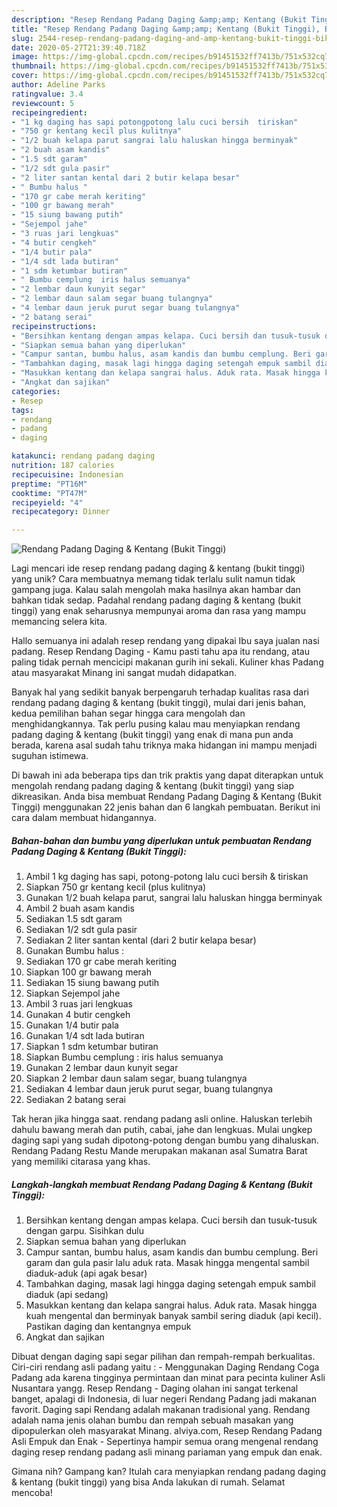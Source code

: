 ```yaml
---
description: "Resep Rendang Padang Daging &amp;amp; Kentang (Bukit Tinggi), Bikin Ngiler"
title: "Resep Rendang Padang Daging &amp;amp; Kentang (Bukit Tinggi), Bikin Ngiler"
slug: 2544-resep-rendang-padang-daging-and-amp-kentang-bukit-tinggi-bikin-ngiler
date: 2020-05-27T21:39:40.718Z
image: https://img-global.cpcdn.com/recipes/b91451532ff7413b/751x532cq70/rendang-padang-daging-kentang-bukit-tinggi-foto-resep-utama.jpg
thumbnail: https://img-global.cpcdn.com/recipes/b91451532ff7413b/751x532cq70/rendang-padang-daging-kentang-bukit-tinggi-foto-resep-utama.jpg
cover: https://img-global.cpcdn.com/recipes/b91451532ff7413b/751x532cq70/rendang-padang-daging-kentang-bukit-tinggi-foto-resep-utama.jpg
author: Adeline Parks
ratingvalue: 3.4
reviewcount: 5
recipeingredient:
- "1 kg daging has sapi potongpotong lalu cuci bersih  tiriskan"
- "750 gr kentang kecil plus kulitnya"
- "1/2 buah kelapa parut sangrai lalu haluskan hingga berminyak"
- "2 buah asam kandis"
- "1.5 sdt garam"
- "1/2 sdt gula pasir"
- "2 liter santan kental dari 2 butir kelapa besar"
- " Bumbu halus "
- "170 gr cabe merah keriting"
- "100 gr bawang merah"
- "15 siung bawang putih"
- "Sejempol jahe"
- "3 ruas jari lengkuas"
- "4 butir cengkeh"
- "1/4 butir pala"
- "1/4 sdt lada butiran"
- "1 sdm ketumbar butiran"
- " Bumbu cemplung  iris halus semuanya"
- "2 lembar daun kunyit segar"
- "2 lembar daun salam segar buang tulangnya"
- "4 lembar daun jeruk purut segar buang tulangnya"
- "2 batang serai"
recipeinstructions:
- "Bersihkan kentang dengan ampas kelapa. Cuci bersih dan tusuk-tusuk dengan garpu. Sisihkan dulu"
- "Siapkan semua bahan yang diperlukan"
- "Campur santan, bumbu halus, asam kandis dan bumbu cemplung. Beri garam dan gula pasir lalu aduk rata. Masak hingga mengental sambil diaduk-aduk (api agak besar)"
- "Tambahkan daging, masak lagi hingga daging setengah empuk sambil diaduk (api sedang)"
- "Masukkan kentang dan kelapa sangrai halus. Aduk rata. Masak hingga kuah mengental dan berminyak banyak sambil sering diaduk (api kecil). Pastikan daging dan kentangnya empuk"
- "Angkat dan sajikan"
categories:
- Resep
tags:
- rendang
- padang
- daging

katakunci: rendang padang daging 
nutrition: 187 calories
recipecuisine: Indonesian
preptime: "PT16M"
cooktime: "PT47M"
recipeyield: "4"
recipecategory: Dinner

---
```



![Rendang Padang Daging &amp; Kentang (Bukit Tinggi)](https://img-global.cpcdn.com/recipes/b91451532ff7413b/751x532cq70/rendang-padang-daging-kentang-bukit-tinggi-foto-resep-utama.jpg)

Lagi mencari ide resep rendang padang daging &amp; kentang (bukit tinggi) yang unik? Cara membuatnya memang tidak terlalu sulit namun tidak gampang juga. Kalau salah mengolah maka hasilnya akan hambar dan bahkan tidak sedap. Padahal rendang padang daging &amp; kentang (bukit tinggi) yang enak seharusnya mempunyai aroma dan rasa yang mampu memancing selera kita.

Hallo semuanya ini adalah resep rendang yang dipakai Ibu saya jualan nasi padang. Resep Rendang Daging - Kamu pasti tahu apa itu rendang, atau paling tidak pernah mencicipi makanan gurih ini sekali. Kuliner khas Padang atau masyarakat Minang ini sangat mudah didapatkan.

Banyak hal yang sedikit banyak berpengaruh terhadap kualitas rasa dari rendang padang daging &amp; kentang (bukit tinggi), mulai dari jenis bahan, kedua pemilihan bahan segar hingga cara mengolah dan menghidangkannya. Tak perlu pusing kalau mau menyiapkan rendang padang daging &amp; kentang (bukit tinggi) yang enak di mana pun anda berada, karena asal sudah tahu triknya maka hidangan ini mampu menjadi suguhan istimewa.


Di bawah ini ada beberapa tips dan trik praktis yang dapat diterapkan untuk mengolah rendang padang daging &amp; kentang (bukit tinggi) yang siap dikreasikan. Anda bisa membuat Rendang Padang Daging &amp; Kentang (Bukit Tinggi) menggunakan 22 jenis bahan dan 6 langkah pembuatan. Berikut ini cara dalam membuat hidangannya.

<!--inarticleads1-->

##### Bahan-bahan dan bumbu yang diperlukan untuk pembuatan Rendang Padang Daging &amp; Kentang (Bukit Tinggi):

1. Ambil 1 kg daging has sapi, potong-potong lalu cuci bersih &amp; tiriskan
1. Siapkan 750 gr kentang kecil (plus kulitnya)
1. Gunakan 1/2 buah kelapa parut, sangrai lalu haluskan hingga berminyak
1. Ambil 2 buah asam kandis
1. Sediakan 1.5 sdt garam
1. Sediakan 1/2 sdt gula pasir
1. Sediakan 2 liter santan kental (dari 2 butir kelapa besar)
1. Gunakan  Bumbu halus :
1. Sediakan 170 gr cabe merah keriting
1. Siapkan 100 gr bawang merah
1. Sediakan 15 siung bawang putih
1. Siapkan Sejempol jahe
1. Ambil 3 ruas jari lengkuas
1. Gunakan 4 butir cengkeh
1. Gunakan 1/4 butir pala
1. Gunakan 1/4 sdt lada butiran
1. Siapkan 1 sdm ketumbar butiran
1. Siapkan  Bumbu cemplung : iris halus semuanya
1. Gunakan 2 lembar daun kunyit segar
1. Siapkan 2 lembar daun salam segar, buang tulangnya
1. Sediakan 4 lembar daun jeruk purut segar, buang tulangnya
1. Sediakan 2 batang serai


Tak heran jika hingga saat. rendang padang asli online. Haluskan terlebih dahulu bawang merah dan putih, cabai, jahe dan lengkuas. Mulai ungkep daging sapi yang sudah dipotong-potong dengan bumbu yang dihaluskan. Rendang Padang Restu Mande merupakan makanan asal Sumatra Barat yang memiliki citarasa yang khas. 

<!--inarticleads2-->

##### Langkah-langkah membuat Rendang Padang Daging &amp; Kentang (Bukit Tinggi):

1. Bersihkan kentang dengan ampas kelapa. Cuci bersih dan tusuk-tusuk dengan garpu. Sisihkan dulu
1. Siapkan semua bahan yang diperlukan
1. Campur santan, bumbu halus, asam kandis dan bumbu cemplung. Beri garam dan gula pasir lalu aduk rata. Masak hingga mengental sambil diaduk-aduk (api agak besar)
1. Tambahkan daging, masak lagi hingga daging setengah empuk sambil diaduk (api sedang)
1. Masukkan kentang dan kelapa sangrai halus. Aduk rata. Masak hingga kuah mengental dan berminyak banyak sambil sering diaduk (api kecil). Pastikan daging dan kentangnya empuk
1. Angkat dan sajikan


Dibuat dengan daging sapi segar pilihan dan rempah-rempah berkualitas. Ciri-ciri rendang asli padang yaitu : - Menggunakan Daging Rendang Coga Padang ada karena tingginya permintaan dan minat para pecinta kuliner Asli Nusantara yangg. Resep Rendang - Daging olahan ini sangat terkenal banget, apalagi di Indonesia, di luar negeri Rendang Padang jadi makanan favorit. Daging sapi Rendang adalah makanan tradisional yang. Rendang adalah nama jenis olahan bumbu dan rempah sebuah masakan yang dipopulerkan oleh masyarakat Minang. alviya.com, Resep Rendang Padang Asli Empuk dan Enak - Sepertinya hampir semua orang mengenal rendang daging resep rendang padang asli minang pariaman yang empuk dan enak. 

Gimana nih? Gampang kan? Itulah cara menyiapkan rendang padang daging &amp; kentang (bukit tinggi) yang bisa Anda lakukan di rumah. Selamat mencoba!
